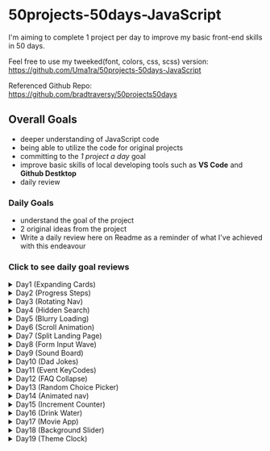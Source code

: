 # 50projects-50days-JavaScript
I'm aiming to complete 1 project per day to improve my basic front-end skills in 50 days.

Feel free to use my tweeked(font, colors, css, scss) version: https://github.com/Uma1ra/50projects-50days-JavaScript

Referenced Github Repo: https://github.com/bradtraversy/50projects50days

## Overall Goals
- deeper understanding of JavaScript code
- being able to utilize the code for original projects
- committing to the *1 project a day* goal
- improve basic skills of local developing tools such as **VS Code** and **Github Destktop**
-  daily review

### Daily Goals
- understand the goal of the project
- 2 original ideas from the project
- Write a daily review here on Readme as a reminder of what I've achieved with this endeavour

### Click to see daily goal reviews
<details>
  <summary>Day1 (Expanding Cards)</summary>
  
  **Things I Learned**
  - how to define multiple classes into a single const 
  - adding and removing classes based on mouseclick event
  - vw(viewport width), recommended due to it's dependency on the viewport rather than it's parent
  - vh(viewport height), same as above
  - font-size(rem), same as above in terms of responsive layouts
  
  **Original Ideas**
  1. website top page
  eg. campaigns (a peek can be enough to want to scroll)
  2. illustrated story
  eg. educational game, storytelling puzzles (easy to flip back for hints and clues, although a lock for new stages or clues would also be added for limited access)
  3. simplr story-telling
  eg. japanese kamishibai (pictures/illustrations/iamges and text could be added to create an original story for kids)
  4. thoughtful gesture
  eg. card-like (to send to loved ones as thoughful gesture for anniversaries and such)
</details>

<details>
  <summary>Day2 (Progress Steps)</summary>

  **Things I Learned**
  - how to center in css, using translateY(-50%)
  - the uses and purpose of ::before
  - :root in css to use repetitive colors with var()
  - calculating and assigning style: width in js
  - conditions to disable buttons
  - getElementById (never used this before)
  - revision on adding events
  - importing font in css
  - font and color make a big difference

  **Original Ideas**
  1. input form progress
  2. to do lists/tasks (for daily routines)
  3. step-by-step manual
</details>

<details>
  <summary>Day3 (Rotating Nav)</summary>
  
  **Things I Learned**
  - giving a class to show effects under specific conditions is js
  - the versatility of transform: translateX (to take out or bring back objects into view)
  - writing :nth in sass format
  - how to define the same folder (~/)
  - using live sass compiler
  
  **Original Ideas**
  1. learning tool (for all ages)
  eg. flash cards, word/image rotate to reveal info underneath
  2. mini-game
  eg. reveal slight clues underneath/random info or trivia that changes everytime it's activated
  3. maybe a dice?

</details>

<details>
  <summary>Day4 (Hidden Search)</summary>
  
  **Things I Learned**
  - how to write in a more sass-like format
  - using calculation for translate
  - was able to write js almost without guidance
  - tweeking css as I want
  
  **Original Ideas**
  1. hidden navigation
  2. hidden text for images (extra info and such)
  3. e-card

</details>

<details>
  <summary>Day5 (Blurry Loading)</summary>
  
  **Things I Learned**
  - math can be searched and used rather than original math(so long as there's basic understanding of the function)
  - rgba can be used for opacity when elements need to be isolated
  - it's very important to check for misspellings when functions don't get called
  
  **Original Ideas**
  1. asthetic loading for websites
  2. to show progress of a quiz(an image can be blurred and become clearer as they answer for a final reveal) 

</details>

<details>
  <summary>Day6 (Scroll Animation)</summary>
  
  **Things I Learned**
  - using inner height method to determine position in the viewport
  - common fallback fonts
  - using transform for eaasing in elements
  - dark color theme
  
  **Original Ideas**
  1. coporate websites
  2. interactive website for kids

</details>

<details>
  <summary>Day7 (Split Landing Page)</summary>
  
  **Things I Learned**
  - mouseenter/mouseleave event
  - css can be written differently and still achieve the same results
  
  **Original Ideas**
  1. coporate website
  2. interactive navigation
  3. showing image or text as extra info or navigation

</details>

<details>
  <summary>Day8 (Form Input Wave)</summary>
  
  **Things I Learned**
  - cubic-bezier(interesting way to add custom animation, found a testing site as well)
  - transition delays using index
  - how to create as easy but stylish form with overlapping labels
  - pointer-event(hadn't ocurred to me)
  
  **Original Ideas**
  1. object movements within a page
  2. navigation panel
  3. waterfall effect of letters after completing a form and revealing results
  (for suspense, campaign surprises, winning) 

</details>

<details>
  <summary>Day9 (Sound Board)</summary>
  
  **Things I Learned**
  - html elements can be added in js
  - dotted borders can be cute!
  - there's an issue with calling fonts (works in * but not in body)
  - opacity can only be used 0.9 and below (tried darkening with 1.5, don't know why I thought that'd work)
  
  **Original Ideas**
  1. pressing buttons in games (actions, events)
  2. quiz answers (right or wrong ding)
  3. swooshes or simple sounds for systematic form send, etc

</details>

<details>
  <summary>Day10 (Dad Jokes)</summary>
  
  **Things I Learned**
  - async function (still not that up to speed)
  - versatility of borders
  - 3 colors are enough for a simple design
  - opacity to take away some attention
  
  **Original Ideas**
  1. random recipe/quote/whatever generator
  2. baby name generator

</details>

<details>
  <summary>Day11 (Event KeyCodes)</summary>
  
  **Things I Learned**
  - "keydown" event
  - inline-flex (flexes everything in a row)
  - writing html in js (within back quotation marks)

  **Original Ideas**
  1. generating code for simple identification?
  2. "keydown" event could be used for fun interactive screen

</details>

<details>
  <summary>Day12 (FAQ Collapse)</summary>
  
  **Things I Learned**
  - toggle function in js
  - was able to layout in css without help
  - color scheme's getting better
  - pseudo elements to use as background designs
  - z-index wasn't working as I'd hoped
  (there doesn't seem to be a solution for what I was doing, in front of the container but behind the text)
  - I though simply layering would solve the above... but no

  **Original Ideas**
  1. collapsable questions, information
  2. educational purposes, hiding the answers
  3. hiding list of navigations
  4. navigation panel or bar, with toggle function (in my case, I used to use boostrap for nav toggle but I think I can stop relying on it all the time)

</details>

<details>
  <summary>Day13 (Random Choice Picker)</summary>
  
  **Things I Learned**
  - By far! What I wanted to implement in my new app idea
  - "keyup" was a new event I learned
  - setTimeout was very useful in setting timers on actions
  - creating an html element and using appendChild to put it within another element (second time doing it)
  - [Math.random() * tags.length], random gives 0 and 1, so multiplying it with the array length(eg.8) will be 1 * 8 and give a random number between 1~8!
  - intervals to highlight and unhighlight before the result has a nice aesthetic for randomness

  **Original Ideas**
  1. when you have a difficult time picking something
  2. menu decider (protein, veg, carb, cooking method, useful because you can enter whatever's at home)
  3. as a game(truth or dare picker)
  4. intervals for drumroll effect for a result

</details>

<details>
  <summary>Day14 (Animated nav)</summary>
  
  **Things I Learned**
  - toggle event for the second time
  - eye-opening that so much movement could be achieved by css alone
  - color choices are getting better
  - font choices.. could do better
  - transform:rotate(deg) tomake diagonal lines
  - opacity to change visibility under specific conditions
  - linear was a new asepect today, need to search and learn more

  **Original Ideas**
  1. revealing info
  2. intervals to make things spin

</details>

<details>
  <summary>Day15 (Increment Counter)</summary>
  
  **Things I Learned**
  - ASI(automatic semi-colon insertion) can make semi-colons optional but better practice is to add them yourself to avoid mishaps
  - increment means to increase(didin't know what the counter was at first)
  - aesthetically pleasing to see the movement in numbers
  - data-target(data-*) is used to store info private to the page or app to be used within other functions as well by developers(eg. short text in place of a long link, a target value to reach)
  - Math.ceil rounds off to greater than or equal to

  **Original Ideas**
  1. could be modified to alphabets
  2. reveal answers(IQ test result, personality check app to reveal type)
  3. graph numbers when first loaded or reloaded for different conditions

</details>

<details>
  <summary>Day16 (Drink Water)</summary>
  
  **Things I Learned**
  - I'm not really good at math but understanding the concept enabled me to modify when necessary
  - Math and equations can be searched or generated by AI and adapted to the project
  - very simple but expressive use of color
  - changing visibility and height
  - flexbox can do almost anything!

  **Original Ideas**
  1. filling graphs
  2. data ranges
  3. form-filling progress

</details>

<details>
  <summary>Day17 (Movie App)</summary>
  
  **Things I Learned**
  - I haven't been up to speed lately with styding Java alongside
  - box-shadows (header, search, etc)
  - understanding transform and translates better than before
  - rounding off in js (being able to search and implement what I had in mind was a step forward)
  - using API's in js is still a little hazy so will try and improve on that

  **Original Ideas**
  1. info on images, graphs, forms (directions on usage)
  2. API could be used for personal or public use! (I wouldn't mind my own personal movie or recipe search)

</details>

<details>
  <summary>Day18 (Background Slider)</summary>
  
  **Things I Learned**
  - I've done this with a cdn before, but I see that it can be done easily without one too
  - I'm getting the hang of writing the js code after understanding what the functions for
  - image/file paths and what "./" or "../" mean(still get a little confused when errors pop up)
  - I'm getting better at color contrasts


  **Original Ideas**
  1. It's easthetically pleasing to look at! Could be used for individual product images
  2. Memories(has an emotional look to it)
  3. I would definitely used this for multiple images without the bg-image as well

</details>

<details>
  <summary>Day19 (Theme Clock)</summary>
  
  **Things I Learned**
  - mixins, stil need to explore ideal usage but very useful!
  - theme change can be achieved quite easily using js and css styling
  - would like to experiment more on theme button design
  - root and scss variables don't mix well together(there did seem to be a way though, need to read further)
  - originality in design make me feel loads better than when I started
  - UI/UX theory needs to be learned but maybe with layouts in remakes
  - loginc for a 12-hour format clock
  - calculations will either be copied from generous sources or generated via AI(I suck at math, no joke)

  **Original Ideas**
  1. blog site for easthetic purposes(could be useful when uploading or setting timers as well)
  2. theme color's definitely something I would incorporate on all projects as defaults
  3. would be awesome to make different thems(pastels, mocha, vivid, dark, light, hacker, etc)
  4. the needles could probably be paired with the "05 Blurry Loading" to create a spinning needle loader?

</details>